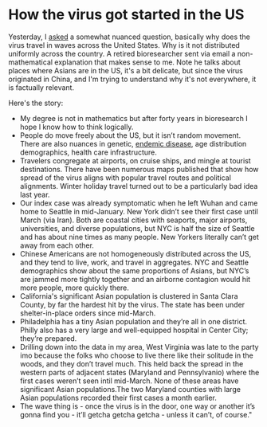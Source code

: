 # How the virus got started in the US
Yesterday, I <a href="http://scripting.com/2020/04/04.html#a152322">asked</a> a somewhat nuanced question, basically why does the virus travel in waves across the United States. Why is it not distributed uniformly across the country. A retired bioresearcher sent via email a non-mathematical explanation that makes sense to me. Note he talks about places where Asians are in the US, it's a bit delicate, but since the virus originated in China, and I'm trying to understand why it's not everywhere, it is factually relevant. 

Here's the story:
* My degree is not in mathematics but after forty years in bioresearch I hope I know how to think logically. 
* People do move freely about the US, but it isn’t random movement. There are also nuances in genetic, <a href="https://en.wikipedia.org/wiki/Endemic_(epidemiology)">endemic disease</a>, age distribution demographics, health care infrastructure.
* Travelers congregate at airports, on cruise ships, and mingle at tourist destinations. There have been numerous maps published that show how spread of the virus aligns with popular travel routes and political alignments. Winter holiday travel turned out to be a particularly bad idea last year.
* Our index case was already symptomatic when he left Wuhan and came home to Seattle in mid-January. New York didn’t see their first case until March (via Iran). Both are coastal cities with seaports, major airports, universities, and diverse populations, but NYC is half the size of Seattle and has about nine times as many people. New Yorkers literally can’t get away from each other.
* Chinese Americans are not homogeneously distributed across the US, and they tend to live, work, and travel in aggregates. NYC and Seattle demographics show about the same proportions of Asians, but NYC’s are jammed more tightly together and an airborne contagion would hit more people, more quickly there. 
* California's significant Asian population is clustered in Santa Clara County, by far the hardest hit by the virus. The state has been under shelter-in-place orders since mid-March. 
* Philadelphia has a tiny Asian population and they’re all in one district. Philly also has a very large and well-equipped hospital in Center City; they’re prepared.
* Drilling down into the data in my area, West Virginia was late to the party imo because the folks who choose to live there like their solitude in the woods, and they don’t travel much. This held back the spread in the western parts of adjacent states (Maryland and Pennsylvanio) where the first cases weren’t seen intil mid-March. None of these areas have  significant Asian populations.The two Maryland counties with large Asian populations recorded their first cases a month earlier.
* The wave thing is - once the virus is in the door, one way or another it’s gonna find you - it’ll getcha getcha getcha - unless it can’t, of course."


